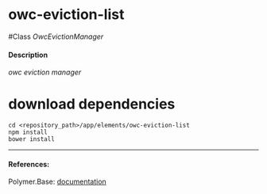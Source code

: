owc-eviction-list
=========


#Class
*OwcEvictionManager*

#### Description
*owc eviction manager*

# download dependencies
```
cd <repository_path>/app/elements/owc-eviction-list
npm install
bower install
```

____________
#### References:
Polymer.Base: [documentation](http://polymer.github.io/polymer/)




